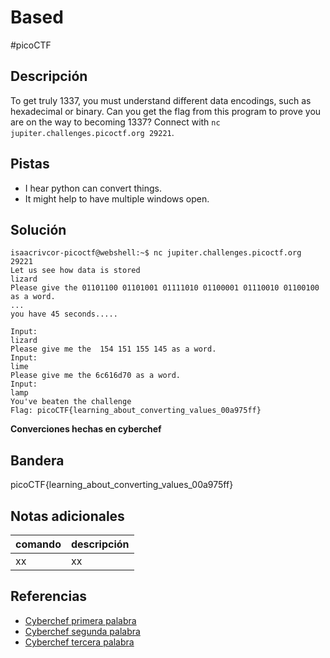 # Based
#picoCTF 
## Descripción
To get truly 1337, you must understand different data encodings, such as hexadecimal or binary. Can you get the flag from this program to prove you are on the way to becoming 1337? Connect with `nc jupiter.challenges.picoctf.org 29221`.

## Pistas 
+ I hear python can convert things.
+ It might help to have multiple windows open.

## Solución
```shell 
isaacrivcor-picoctf@webshell:~$ nc jupiter.challenges.picoctf.org 29221
Let us see how data is stored
lizard
Please give the 01101100 01101001 01111010 01100001 01110010 01100100 as a word.
...
you have 45 seconds.....

Input:
lizard
Please give me the  154 151 155 145 as a word.
Input:
lime
Please give me the 6c616d70 as a word.
Input:
lamp
You've beaten the challenge
Flag: picoCTF{learning_about_converting_values_00a975ff}
```
**Converciones hechas en cyberchef**

## Bandera
picoCTF{learning_about_converting_values_00a975ff}

## Notas adicionales
| comando | descripción |
|------------|---------------|
| xx | xx |

## Referencias
+ [Cyberchef primera palabra](https://gchq.github.io/CyberChef/#recipe=From_Binary('Space',8)&input=MDExMDExMDAgMDExMDEwMDEgMDExMTEwMTAgMDExMDAwMDEgMDExMTAwMTAgMDExMDAxMDA) 
+ [Cyberchef segunda palabra](https://gchq.github.io/CyberChef/#recipe=From_Octal('Space')&input=MTU0IDE1MSAxNTUgMTQ1)
+ [Cyberchef tercera palabra](https://gchq.github.io/CyberChef/#recipe=From_Hex('None')&input=NmM2MTZkNzA) 